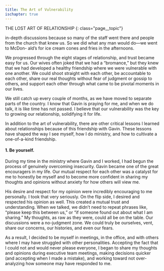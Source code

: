 ```yaml
---
title: The Art of Vulnerability
ischapter: true
---
```


THE LOST ART OF RELATIONSHIP
{: class="page__topic"}

in-depth discussions because so many of the staff went there and people from the
church that knew us. So we did what any man would do—we went to McDon-
ald’s for ice cream cones and fries in the afternoons.

We progressed through the eight stages of relationship, and trust became
easy for us. Our wives often joked that we had a “bromance,” but they knew
that we had developed a healthy friendship where we were vulnerable with
one another. We could shoot straight with each other, be accountable to each
other, share our real thoughts without fear of judgment or gossip to others, and
support each other through what came to be pivotal moments in our lives.

We still catch up every couple of months, as we have moved to separate
parts of the country. I know that Gavin is praying for me, and when we do
talk, it is like time has not passed. I believe that our vulnerability was the key to
growing our relationship, solidifying it for life.

In addition to the art of vulnerability, there are other critical lessons I
learned about relationships because of this friendship with Gavin. These lessons
have shaped the way I see myself, how I do ministry, and how to cultivate a
one-of-a-kind friendship.

#### 1. Be yourself.

During my time in the ministry where Gavin and I worked, I had begun
the process of genuinely overcoming insecurity. Gavin became one of the great
encouragers in my life. Our mutual respect for each other was a catalyst for me
to honestly be myself and to become more confident in sharing my thoughts and
opinions without anxiety for how others will view me.

His desire and respect for my opinion were incredibly encouraging to me
personally. I took that very seriously. On the flip side, I desired and respected
his opinion as well. This created a mutual trust and understanding. When we
talked, we didn’t need to repeat phrases like, “please keep this between us,” or
“if someone found out about what I am sharing.” My thoughts, as raw as they
were, could all be on the table. Our discussions were a no-judgment zone. We
could truly be ourselves, vent, share our concerns, our histories, and even our
fears.

As a result, I decided to be myself in meetings, in the office, and with others
where I may have struggled with other personalities. Accepting the fact that
I could not and would never please everyone, I began to share my thoughts
and opinions during executive team meetings, making decisions quicker (and
accepting when I made a mistake), and working toward not over-analyzing how
someone may have responded to me.